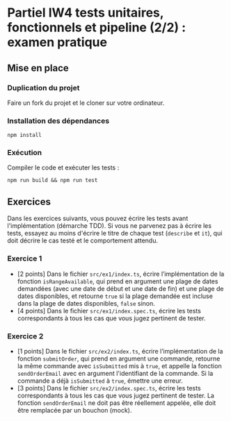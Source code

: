 # Partiel IW4 tests unitaires, fonctionnels et pipeline (2/2) : examen pratique

## Mise en place

### Duplication du projet

Faire un fork du projet et le cloner sur votre ordinateur.

### Installation des dépendances

```
npm install
```

### Exécution

Compiler le code et exécuter les tests :

```
npm run build && npm run test
```

## Exercices

Dans les exercices suivants, vous pouvez écrire les tests avant l'implémentation (démarche TDD).
Si vous ne parvenez pas à écrire les tests, essayez au moins d'écrire le titre de chaque test (`describe` et `it`), qui doit décrire le cas testé et le comportement attendu.

### Exercice 1

- [2 points] Dans le fichier `src/ex1/index.ts`, écrire l’implémentation de la fonction `isRangeAvailable`, qui prend en argument une plage de dates demandées (avec une date de début et une date de fin) et une plage de dates disponibles, et retourne `true` si la plage demandée est incluse dans la plage de dates disponibles, `false` sinon.
- [4 points] Dans le fichier `src/ex1/index.spec.ts`, écrire les tests correspondants à tous les cas que vous jugez pertinent de tester.

### Exercice 2

- [1 points] Dans le fichier `src/ex2/index.ts`, écrire l’implémentation de la fonction `submitOrder`, qui prend en argument une commande, retourne la même commande avec `isSubmitted` mis à `true`, et appelle la fonction `sendOrderEmail` avec en argument l'identifiant de la commande. Si la commande a déjà `isSubmitted` à `true`, émettre une erreur.
- [3 points] Dans le fichier `src/ex2/index.spec.ts`, écrire les tests correspondants à tous les cas que vous jugez pertinent de tester. La fonction `sendOrderEmail` ne doit pas être réellement appelée, elle doit être remplacée par un bouchon (mock).
